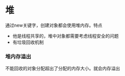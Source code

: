 # 堆
通过new关键字，创建对象都会使用堆内存。特点
* 他是线程共享的，堆中对象都需要考虑线程安全的问题
* 有垃圾回收机制
### 堆内存溢出
不能回收的对象分配超出了分配的内存大小。就会内存溢出 
